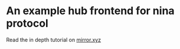 # An example hub frontend for nina protocol

Read the in depth tutorial on [mirror.xyz](https://mirror.xyz/corporationplaza.eth)
